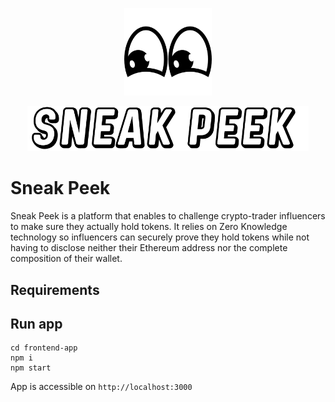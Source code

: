<p align="center">
  <img src="https://raw.githubusercontent.com/amkCha/sneak-peek/main/frontend-app/public/images/eyesbnw.svg" width=140>
</p>
<p align="center">
  <img src="https://raw.githubusercontent.com/amkCha/sneak-peek/main/frontend-app/public/images/Sneak-peek-logo.png"  width=450>
<p>
 
# Sneak Peek

Sneak Peek is a platform that enables to challenge crypto-trader influencers to make sure they actually hold tokens. It relies on Zero Knowledge technology so influencers can securely prove they hold tokens while not having to disclose neither their Ethereum address nor the complete composition of their wallet.

## Requirements



## Run app

```
cd frontend-app
npm i
npm start
```

App is accessible on `http://localhost:3000`
